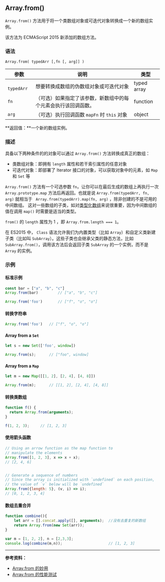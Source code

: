 ## Array.from()

`Array.from()` 方法用于将一个类数组对象或可迭代对象转换成一个新的数组实例。

该方法为 ECMAScript 2015 新添加的数组方法。

### 语法

```
Array.from( typedArr [,fn [, arg]] )
```

| 参数         | 说明                                                         | 类型        |
| ------------ | ------------------------------------------------------------ | ----------- |
| `  typedArr` | 想要转换成数组的伪数组对象或可迭代对象                       | typed array |
| `fn`         | （可选）如果指定了该参数，新数组中的每个元素会执行该回调函数。 | function    |
| `arg`        | （可选）执行回调函数 `mapFn` 时 `this` 对象                  | object      |

**返回值：**一个新的数组实例。

### 描述

具备以下两种条件的的对象可以通过 `Array.from()` 方法转换成真正的数组：

- 类数组对象：即拥有 `length` 属性和若干索引属性的任意对象
- 可迭代对象：即部署了 Iterator 接口的对象，可以获取对象中的元素，如 `Map` 和 ` Set ` 等

`Array.from()` 方法有一个可选参数 `fn`，让你可以在最后生成的数组上再执行一次 `Array.prototype.map` 方法后再返回。也就是说 ` Array.from(typedArr, fn, arg) ` 就相当于 ` Array.from(typedArr).map(fn, arg)`  ，除非创建的不是可用的中间数组。 这对一些数组的子类，如对[类型化数组](../../typed-array-objects/)来说很重要，因为中间数组的值在调用 `map()` 时需要是适当的类型。

`from()` 的 `length` 属性为 1 ，即 `Array.from.length === 1`。

在 ES2015 中， `Class` 语法允许我们为内置类型（比如 `Array`）和自定义类新建子类（比如叫 `SubArray`）。这些子类也会继承父类的静态方法，比如 `SubArray.from()`，调用该方法后会返回子类 `SubArray` 的一个实例，而不是 `Array` 的实例。

### 示例

#### 标准示例

```js
const bar = ["a", "b", "c"]
Array.from(bar)			// ["a", "b", "c"]

Array.from('foo')		// ["f", "o", "o"]
```

#### 转换字符串

```js
Array.from('foo') 	// ["f", "o", "o"]
```

#### Array from a `Set`

```js
let s = new Set(['foo', window])

Array.from(s); 		// ["foo", window]
```

#### Array from a `Map`

```js
let m = new Map([[1, 2], [2, 4], [4, 8]])

Array.from(m); 		// [[1, 2], [2, 4], [4, 8]]
```

#### 转换类数组

```js
function f() {
  return Array.from(arguments);
}

f(1, 2, 3);		// [1, 2, 3]
```

#### 使用箭头函数

```js
// Using an arrow function as the map function to
// manipulate the elements
Array.from([1, 2, 3], x => x + x);      
// [2, 4, 6]


// Generate a sequence of numbers
// Since the array is initialized with `undefined` on each position,
// the value of `v` below will be `undefined`
Array.from({length: 5}, (v, i) => i);
// [0, 1, 2, 3, 4]
```

#### 数组去重合并

```js
function combine(){ 
    let arr = [].concat.apply([], arguments);  //没有去重复的新数组 
    return Array.from(new Set(arr));
} 

var m = [1, 2, 2], n = [2,3,3]; 
console.log(combine(m,n));                     // [1, 2, 3]
```
---

**参考资料：**

* [Array.from 的妙用](https://segmentfault.com/a/1190000004450221)
* [Array.from 的性能测试](https://jsperf.com/constarray/4)